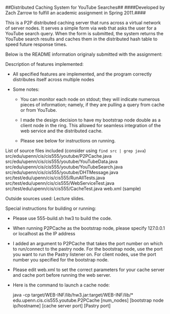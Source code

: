 ##Distributed Caching System for YouTube Searches##
####Developed by Zach Zarrow to fulfill an academic assignment in Spring 2011.####

This is a P2P distributed caching server that runs across a virtual network of server nodes.  It serves a simple form via web that asks the user for a YouTube search query. When the form is submitted, the system returns the YouTube search results and caches them in the distributed hash table to speed future response times.

Below is the README information originaly submitted with the assignment:

Description of features implemented:
  - All specified features are implemented, and the program correctly distributes itself across multiple nodes

  - Some notes:
	- You can monitor each node on stdout; they will indicate numerous pieces of information; namely, if they are pulling a query from cache or from YouTube.

	- I made the design decision to have my bootstrap node double as a client node in the ring. This allowed for seamless integration of the web service and the distributed cache.

	- Please see below for instructions on running. 

List of source files included (consider using `find src | grep java`)
src/edu/upenn/cis/cis555/youtube/P2PCache.java
src/edu/upenn/cis/cis555/youtube/YouTubeData.java
src/edu/upenn/cis/cis555/youtube/YouTubeSearch.java
src/edu/upenn/cis/cis555/youtube/DHTMessage.java
src/test/edu/upenn/cis/cis555/RunAllTests.java
src/test/edu/upenn/cis/cis555/WebServiceTest.java
src/test/edu/upenn/cis/cis555/CacheTest.java
web.xml (sample)

Outside sources used:
  Lecture slides.

Special instructions for building or running:
  - Please use 555-build.sh hw3 to build the code.
  - When running P2PCache as the bootstrap node, please specify 127.0.0.1 or localhost as the IP address
  - I added an argument to P2PCache that takes the port number on which to run/connect to the pastry node. For the bootstrap node, use the port you want to run the Pastry listener on. For client nodes, use the port number you specified for the bootstrap node.
  - Please edit web.xml to set the correct parameters for your cache server and cache port before running the web server.
  - Here is the command to launch a cache node:

	java -cp target/WEB-INF/lib/hw3.jar:target/WEB-INF/lib/* edu.upenn.cis.cis555.youtube.P2PCache [num_nodes] [bootstrap node ip/hostname] [cache server port] [Pastry port]
